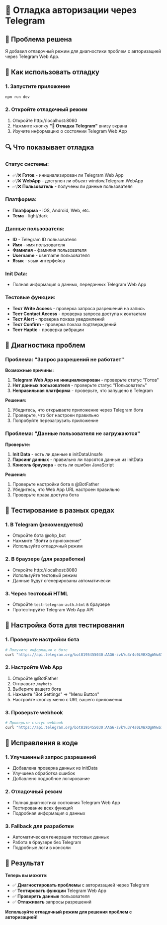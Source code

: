 # 🔧 Отладка авторизации через Telegram

## 🎯 Проблема решена

Я добавил отладочный режим для диагностики проблем с авторизацией через Telegram Web App.

## 🚀 Как использовать отладку

### 1. Запустите приложение
```bash
npm run dev
```

### 2. Откройте отладочный режим
1. Откройте http://localhost:8080
2. Нажмите кнопку **"🔧 Отладка Telegram"** внизу экрана
3. Изучите информацию о состоянии Telegram Web App

## 🔍 Что показывает отладка

### Статус системы:
- ✅/❌ **Готов** - инициализирован ли Telegram Web App
- ✅/❌ **WebApp** - доступен ли объект window.Telegram.WebApp
- ✅/❌ **Пользователь** - получены ли данные пользователя

### Платформа:
- **Платформа** - iOS, Android, Web, etc.
- **Тема** - light/dark

### Данные пользователя:
- **ID** - Telegram ID пользователя
- **Имя** - имя пользователя
- **Фамилия** - фамилия пользователя
- **Username** - username пользователя
- **Язык** - язык интерфейса

### Init Data:
- Полная информация о данных, переданных Telegram Web App

### Тестовые функции:
- **Тест Write Access** - проверка запроса разрешений на запись
- **Тест Contact Access** - проверка запроса доступа к контактам
- **Тест Alert** - проверка показа уведомлений
- **Тест Confirm** - проверка показа подтверждений
- **Тест Haptic** - проверка вибрации

## 🐛 Диагностика проблем

### Проблема: "Запрос разрешений не работает"

**Возможные причины:**
1. **Telegram Web App не инициализирован** - проверьте статус "Готов"
2. **Нет данных пользователя** - проверьте статус "Пользователь"
3. **Неправильная платформа** - проверьте, что запущено в Telegram

**Решения:**
1. Убедитесь, что открываете приложение через Telegram бота
2. Проверьте, что бот настроен правильно
3. Попробуйте перезагрузить приложение

### Проблема: "Данные пользователя не загружаются"

**Проверьте:**
1. **Init Data** - есть ли данные в initDataUnsafe
2. **Парсинг данных** - правильно ли парсятся данные из initData
3. **Консоль браузера** - есть ли ошибки JavaScript

**Решения:**
1. Проверьте настройки бота в @BotFather
2. Убедитесь, что Web App URL настроен правильно
3. Проверьте права доступа бота

## 🧪 Тестирование в разных средах

### 1. В Telegram (рекомендуется)
- Откройте бота @ohp_bot
- Нажмите "Войти в приложение"
- Используйте отладочный режим

### 2. В браузере (для разработки)
- Откройте http://localhost:8080
- Используйте тестовый режим
- Данные будут сгенерированы автоматически

### 3. Через тестовый HTML
- Откройте `test-telegram-auth.html` в браузере
- Протестируйте Telegram Web App API

## 📱 Настройка бота для тестирования

### 1. Проверьте настройки бота
```bash
# Получите информацию о боте
curl "https://api.telegram.org/bot8195455030:AAG6-zvkYu3r4s0LVBXQgWNwS7qyuNluGJ0/getMe"
```

### 2. Настройте Web App
1. Откройте @BotFather
2. Отправьте `/mybots`
3. Выберите вашего бота
4. Нажмите "Bot Settings" → "Menu Button"
5. Настройте кнопку меню с URL вашего приложения

### 3. Проверьте webhook
```bash
# Проверьте статус webhook
curl "https://api.telegram.org/bot8195455030:AAG6-zvkYu3r4s0LVBXQgWNwS7qyuNluGJ0/getWebhookInfo"
```

## 🔧 Исправления в коде

### 1. Улучшенный запрос разрешений
- Добавлена проверка данных из initData
- Улучшена обработка ошибок
- Добавлено подробное логирование

### 2. Отладочный режим
- Полная диагностика состояния Telegram Web App
- Тестирование всех функций
- Подробная информация о данных

### 3. Fallback для разработки
- Автоматическая генерация тестовых данных
- Работа в браузере без Telegram
- Подробные логи в консоли

## 🎉 Результат

**Теперь вы можете:**
- ✅ **Диагностировать проблемы** с авторизацией через Telegram
- ✅ **Тестировать функции** Telegram Web App
- ✅ **Проверять данные** пользователя
- ✅ **Отлаживать** запросы разрешений

**Используйте отладочный режим для решения проблем с авторизацией!**
